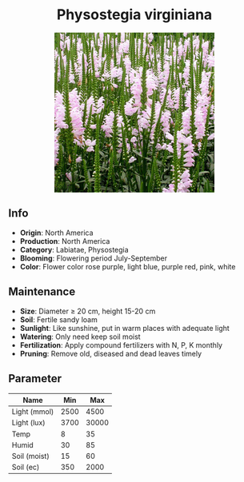 <h1 align='center'>Physostegia virginiana</h1>
<p align="center">
    <img 
        align='center'
        width='320'
        src="../images/physostegia virginiana.png" 
        alt='Physostegia virginiana' />
</p>

## Info

 - **Origin**: North America
 - **Production**: North America
 - **Category**: Labiatae, Physostegia
 - **Blooming**: Flowering period July-September
 - **Color**: Flower color rose purple, light blue, purple red, pink, white

## Maintenance

 - **Size**: Diameter ≥ 20 cm, height 15-20 cm
 - **Soil**: Fertile sandy loam
 - **Sunlight**: Like sunshine, put in warm places with adequate light
 - **Watering**: Only need keep soil moist
 - **Fertilization**: Apply compound fertilizers with N, P, K monthly
 - **Pruning**: Remove old, diseased and dead leaves timely

## Parameter

| Name         | Min  | Max   |
|--------------|------|-------|
| Light (mmol) | 2500 | 4500  |
| Light (lux)  | 3700 | 30000 |
| Temp         | 8    | 35    |
| Humid        | 30   | 85    |
| Soil (moist) | 15   | 60    |
| Soil (ec)    | 350  | 2000  |